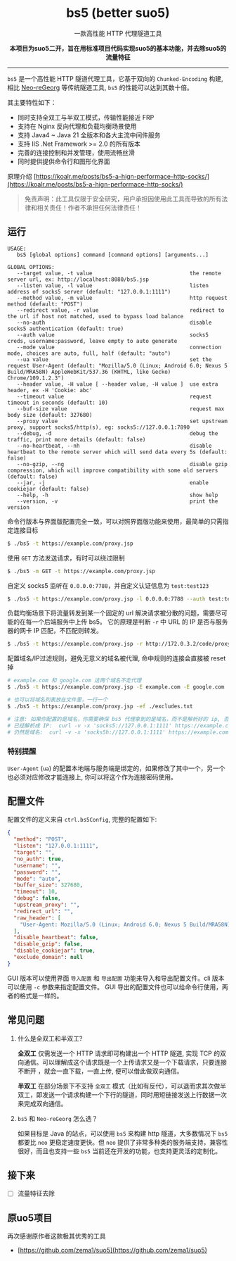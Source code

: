<h1 align="center">bs5 (better suo5)</h1>

<p align="center">一款高性能 HTTP 代理隧道工具</p>

<div align="center">

<b>本项目为suo5二开，旨在用标准项目代码实现suo5的基本功能，并去除suo5的流量特征</b>

</div>

----

`bs5` 是一个高性能 HTTP 隧道代理工具，它基于双向的 `Chunked-Encoding`
构建, 相比 [Neo-reGeorg](https://github.com/L-codes/Neo-reGeorg) 等传统隧道工具, `bs5`
的性能可以达到其数十倍。

其主要特性如下：

- 同时支持全双工与半双工模式，传输性能接近 FRP
- 支持在 Nginx 反向代理和负载均衡场景使用
- 支持 Java4 ~ Java 21 全版本和各大主流中间件服务
- 支持 IIS .Net Framework >= 2.0 的所有版本
- 完善的连接控制和并发管理，使用流畅丝滑
- 同时提供提供命令行和图形化界面

原理介绍 [https://koalr.me/posts/bs5-a-hign-performace-http-socks/](https://koalr.me/posts/bs5-a-hign-performace-http-socks/)

> 免责声明：此工具仅限于安全研究，用户承担因使用此工具而导致的所有法律和相关责任！作者不承担任何法律责任！

## 运行

```text
USAGE:
   bs5 [global options] command [command options] [arguments...]

GLOBAL OPTIONS:
   --target value, -t value                               the remote server url, ex: http://localhost:8080/bs5.jsp
   --listen value, -l value                               listen address of socks5 server (default: "127.0.0.1:1111")
   --method value, -m value                               http request method (default: "POST")
   --redirect value, -r value                             redirect to the url if host not matched, used to bypass load balance
   --no-auth                                              disable socks5 authentication (default: true)
   --auth value                                           socks5 creds, username:password, leave empty to auto generate
   --mode value                                           connection mode, choices are auto, full, half (default: "auto")
   --ua value                                             set the request User-Agent (default: "Mozilla/5.0 (Linux; Android 6.0; Nexus 5 Build/MRA58N) AppleWebKit/537.36 (KHTML, like Gecko) Chrome/109.1.2.3")
   --header value, -H value [ --header value, -H value ]  use extra header, ex -H 'Cookie: abc'
   --timeout value                                        request timeout in seconds (default: 10)
   --buf-size value                                       request max body size (default: 327680)
   --proxy value                                          set upstream proxy, support socks5/http(s), eg: socks5://127.0.0.1:7890
   --debug, -d                                            debug the traffic, print more details (default: false)
   --no-heartbeat, --nh                                   disable heartbeat to the remote server which will send data every 5s (default: false)
   --no-gzip, --ng                                        disable gzip compression, which will improve compatibility with some old servers (default: false)
   --jar, -j                                              enable cookiejar (default: false)
   --help, -h                                             show help
   --version, -v                                          print the version
```

命令行版本与界面版配置完全一致，可以对照界面版功能来使用，最简单的只需指定连接目标

```bash
$ ./bs5 -t https://example.com/proxy.jsp
```

使用 `GET` 方法发送请求，有时可以绕过限制

```bash
$ ./bs5 -m GET -t https://example.com/proxy.jsp
```

自定义 socks5 监听在 `0.0.0.0:7788`，并自定义认证信息为 `test:test123`

```bash
$ ./bs5 -t https://example.com/proxy.jsp -l 0.0.0.0:7788 --auth test:test123
```

负载均衡场景下将流量转发到某一个固定的 url 解决请求被分散的问题，需要尽可能的在每一个后端服务中上传 bs5。
它的原理是判断 `-r` 中 URL 的 IP 是否与服务器的网卡 IP 匹配，不匹配则转发。

```bash
$ ./bs5 -t https://example.com/proxy.jsp -r http://172.0.3.2/code/proxy.jsp
```

配置域名/IP过滤规则，避免无意义的域名被代理, 命中规则的连接会直接被 reset 掉

```bash
# example.com 和 google.com 这两个域名不走代理
$ ./bs5 -t https://example.com/proxy.jsp -E example.com -E google.com

# 也可以将域名列表放在文件里，一行一个
$ ./bs5 -t https://example.com/proxy.jsp -ef ./excludes.txt

# 注意: 如果你配置的是域名，你需要确保 bs5 代理拿到的是域名，而不是解析好的 ip, 否则不会生效, 例如:
# 已经解析成 IP:  curl -v -x 'socks5://127.0.0.1:1111' https://example.com
# 仍然是域名:  curl -v -x 'socks5h://127.0.0.1:1111' https://example.com
```

### 特别提醒

`User-Agent` (`ua`) 的配置本地端与服务端是绑定的，如果修改了其中一个，另一个也必须对应修改才能连接上, 你可以将这个作为连接密码使用。

## 配置文件

配置文件的定义来自 `ctrl.bs5Config`, 完整的配置如下:

```json
{
  "method": "POST",
  "listen": "127.0.0.1:1111",
  "target": "",
  "no_auth": true,
  "username": "",
  "password": "",
  "mode": "auto",
  "buffer_size": 327680,
  "timeout": 10,
  "debug": false,
  "upstream_proxy": "",
  "redirect_url": "",
  "raw_header": [
    "User-Agent: Mozilla/5.0 (Linux; Android 6.0; Nexus 5 Build/MRA58N) AppleWebKit/537.36 (KHTML, like Gecko) Chrome/109.1.2.3"
  ],
  "disable_heartbeat": false,
  "disable_gzip": false,
  "disable_cookiejar": true,
  "exclude_domain": null
}
```

GUI 版本可以使用界面 `导入配置` 和 `导出配置` 功能来导入和导出配置文件。cli 版本可以使用 `-c` 参数来指定配置文件。
GUI 导出的配置文件也可以给命令行使用，两者的格式是一样的。

## 常见问题

1. 什么是全双工和半双工?

   **全双工** 仅需发送一个 HTTP 请求即可构建出一个 HTTP 隧道, 实现 TCP 的双向通信。可以理解成这个请求既是一个上传请求又是一个下载请求，只要连接不断开
   ，就会一直下载，一直上传, 便可以借此做双向通信。

   **半双工** 在部分场景下不支持 `全双工` 模式（比如有反代），可以退而求其次做半双工，即发送一个请求构建一个下行的隧道，同时用短链接发送上行数据一次来完成双向通信。

2. `bs5` 和 `Neo-reGeorg` 怎么选？

   如果目标是 Java 的站点，可以使用 `bs5` 来构建 http 隧道，大多数情况下 `bs5` 都要比 `neo` 更稳定速度更快。但 `neo`
   提供了非常多种类的服务端支持，兼容性很好，而且也支持一些 `bs5` 当前还在开发的功能，也支持更灵活的定制化。

## 接下来

- [ ] 流量特征去除

## 原uo5项目
再次感谢原作者这款极其优秀的工具
- [https://github.com/zema1/suo5](https://github.com/zema1/suo5)